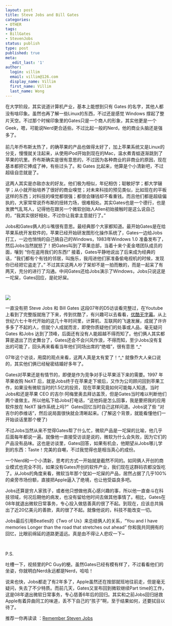 ```yaml
---
layout: post
title: Steve Jobs and Bill Gates
categories:
- OTHER
tags:
- BillGates
- StevenJobs
status: publish
type: post
published: true
meta:
  _edit_last: '1'
author:
  login: villim
  email: villim@126.com
  display_name: Villim
  first_name: Villim
  last_name: Wong
---
```

<p><span style="line-height: 1.6em;">在大学阶段，其实说道计算机产业，基本上能想到只有 Gates 的名字，其他人都没有啥印象。虽然也再了解一些Linux的东西，不过还是感觉 Windows 撑起了整片天空。不过那个时候印象里的Gates只是一个商人的形象，其实他更是一个Geek，嗯，可能说Nerd更合适些。不过比起一般的Nerd，他的商业头脑还是强多了。</span></p>
<p>前几年乔布斯太热了，的确苹果的产品也做得太好了，加上苹果系统又是Linux的分支，慢慢就关注起来，从使用iPod开始到现在的Mac，温水煮青蛙逐渐跳到了苹果的坑里。乔布斯确实是很有意思的，不过因为各种商业的非商业的原因，现在基本都把它捧成了神，有些过头了。和 Gates 比起来，他算是个小清新吧，不过超级自恋就是了。</p>
<p>这两人其实是亦敌亦友的好友。他们极为相似，年纪相仿；聪敏好学；都大学辍学；从小就开始培养了很好的商业嗅觉；对未来科技的预见类似，比如现在的平板这样的东西；对科技的嗅觉都很强；都很会赚钱却不看重钱。而且他们都是超级偏执的，大家常常说乔布斯的扭转力场，很难相处。其实Gates也是一个德行，也是发脾气乱骂人，记得他在跟另一个微软创始人Allen初始接触时是这么说自己的，“我其实很好相处，不过你让我拿主意就行了。”</p>
<p>Jobs和Gates俩人的斗嘴很有意思。最经典那个大家都知道。最开始Gates是在给苹果系统开发软件的，苹果已经开始研发图形化操作系统了，Gates一边给Jobs打工，一边也悄悄的自己搞自己的Windows，1983年Windows 1.0 准备发布了，然后Jobs当然就怒了！把Gates叫到了苹果总部，当着十来个麦金塔团队成员的面，嚷到 “你在盗用我们的东西!” 接着，Gates平静地说出了后来成为经典的话，“我们都有个有钱的邻居，叫施乐，我闯进他们家准备偷电视机的时候，发现你已经把它盗走了。” 不过其实这两人吵了架却不是一拍而散的，而是一起呆了有两天，充分的进行了沟通。中间Gates还给Jobs演示了Windows，Jobs只说这是一坨屎，Gates回应，是砣好屎。</p>
<p>&nbsp;</p>
<img src="{{site.baseurl}}img/bill-gates-steve-jobs-vista-leopard.png" />
<p>一直没有把 Steve Jobs 和 Bill Gates 这段07年的D5访谈看完整过，在Youtube上看到了完整版就拖了下来，传到优酷了，有兴趣可以去看看，<a title="Steve Jobs and Bill Gates Together at D5" href="http://v.youku.com/v_show/id_XNjc3OTE1ODgw.html" target="_blank">优酷无字幕</a>。从上世纪六七十年代开始的这几十年时间里，计算机、互联网的飞速发展，成就了许许多多了不起的人，但就个人成就而言，即使你质疑他们的处事或人品，毫无疑问 Gates 和Jobs 达到了顶峰，后面还有没有人能超越不得而知了。他们俩人其实都算是退出了历史舞台了，Gates还会不会兴风作浪，不得而知，至少Jobs没有复出的可能了，回头再来看看当年他们同场出席的“绝唱”，很有意思 ^_^</p>
<p>07年这个访谈，用腐的观点来看，这两人真是太有爱了！^_^ 就像乔大人亲口说的，其实他们俩已经秘密结婚好多年了。</p>
<p>Gates对苹果还是有情节的，即便是作为竞争对手让苹果活下来的需要。1997 年苹果收购 NeXT 后，就是Jobs终于在苹果走下坡后，又作为公司顾问回到苹果工作，如果没有微软当时的1.5亿的投资，现在苹果究竟如何可能每人知道。当时Jobs和还是苹果 CEO 的吉尔·阿梅里奥去拜访盖茨，但是Gates当时难以判断他们两个谁做主。所以他私下给Jobs打电话，“这他妈是怎么回事，我是要把我的应用软件放在 NeXT 操作系统上吗?”  Gates回忆当时自己这样问道。Jobs说了些 “对吉尔的恭维话”，然后说局面很快就会清晰起来。(了解这个背景，就能看懂他们一开始谈话里那个梗了)</p>
<p>不过Jobs当然从来不觉得Gates帮了什么忙，微软产品是一坨屎的比喻，他几乎后面每年都说一遍。就像他一直接受访谈是说的，微软为什么会失败，因为它们的产品没有品味。这也是访谈里，Gates回答，如果有机会，他期望从Jobs哪儿学到的东西：Taste！完美的自嘲，不过我觉得也是相当真心的成份。</p>
<p>一个Nerd和一个小清新，思考的方式一开始就是截然不同的。如同俩人开创的商业模式也完全不同，如果没有Gates开创的软件产业，我们现在这群码农都没饭吃了。从Jobs的角度来看，微软当年那个犹如一坨屎的产品，居然占据了几乎100%的桌旁市场份额，直接把Apple逼入了绝境，也让他受益良多吧。</p>
<p>Jobs还算是穷人家孩子，或者他只想做他真心感兴趣的事，所以他一直奋斗在科技领域，何况后期他的病发，也没有留给他时间去做其他事情了。相比，Gates在08年就退出微软日常事务，专心投入做慈善真的很了不起。到现在，应该总共捐出了近20亿美元的善款，真的很了不起。就像他说的，科技不能改变一切。</p>
<p>Jobs最后引用Beatles的《Two of Us》来总结俩人的关系，“You and I have memories Longer than the road that stretches out ahead” 你和我共同拥有的回忆，比眼前绵延的道路更遥远。真是由不得让人悲叹一下~</p>
<p>&nbsp;</p>
<p>P.S.</p>
<p>吐槽一下，视频里的PC Guy的梗。虽然Gates已经有模有样了，不过看看他们的坐姿，你就明白Nerd永远都是Nerd，哈哈！</p>
<p>说来也快，Jobs都走了有2年多了，Apple虽然还在按部就班地往前走，但是毫无疑问，失去了不少特质。而前几天，Gates又宣布回到微软继续Part time的工作，这是08年退出微软日常事务，专心慈善6年后的回归。其实和之前Jobs回归拯救Apple有着异曲同工的味道，丢不下自己的“孩子”啊，至于结果如何，还要拭目以待了。</p>
<p>推荐一你再读读 ：<a title="Remember Steven Jobs" href="http://www.from0to1.net/remember-steven-jobs/" target="_blank">Remember Steven Jobs</a></p>
